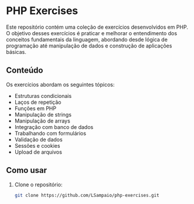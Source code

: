 # PHP Exercises

Este repositório contém uma coleção de exercícios desenvolvidos em PHP. O objetivo desses exercícios é praticar e melhorar o entendimento dos conceitos fundamentais da linguagem, abordando desde lógica de programação até manipulação de dados e construção de aplicações básicas.

## Conteúdo

Os exercícios abordam os seguintes tópicos:
- Estruturas condicionais
- Laços de repetição
- Funções em PHP
- Manipulação de strings
- Manipulação de arrays
- Integração com banco de dados
- Trabalhando com formulários
- Validação de dados
- Sessões e cookies
- Upload de arquivos

## Como usar

1. Clone o repositório:
   ```bash
   git clone https://github.com/LSampaio/php-exercises.git
